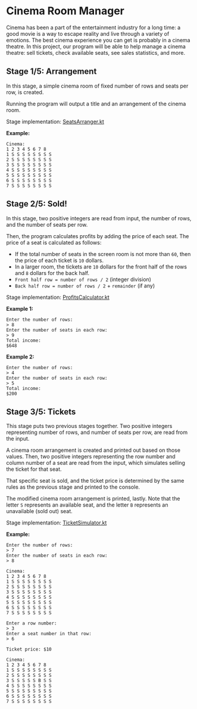 # Cinema Room Manager

Cinema has been a part of the entertainment industry for
a long time: a good movie is a way to escape reality and live through a variety of emotions.
The best cinema experience you can get is probably in a cinema theatre. In this project,
our program will be able to help manage a
cinema theatre: sell tickets, check available seats, see sales statistics, and more.

## Stage 1/5: Arrangement
In this stage, a simple cinema room of fixed number of rows and seats per row, is created. 

Running the program will output a title and an arrangement of the cinema room. 

Stage implementation: [SeatsArranger.kt](src/cinemamanager/SeatsArranger.kt)

**Example:** 

    Cinema:
    1 2 3 4 5 6 7 8
    1 S S S S S S S S
    2 S S S S S S S S
    3 S S S S S S S S
    4 S S S S S S S S
    5 S S S S S S S S
    6 S S S S S S S S
    7 S S S S S S S S

## Stage 2/5: Sold!

In this stage, two positive integers are read from input, the number of rows, and the number of seats per row.

Then, the program calculates profits by adding the price of each seat. The price of a seat is calculated as follows:

* If the total number of seats in the screen room is not more than `60`, then the price of each ticket is `10` dollars.
* In a larger room, the tickets are `10` dollars for the front half of the rows and `8` dollars for the back half.
* `Front half row = number of rows / 2` (integer division)
* `Back half row = number of rows / 2` + `remainder` (if any)

Stage implementation: [ProfitsCalculator.kt](src/cinemamanager/ProfitsCalculator.kt)

**Example 1:**

    Enter the number of rows:
    > 8
    Enter the number of seats in each row:
    > 9
    Total income:
    $648

**Example 2:**

    Enter the number of rows:
    > 4
    Enter the number of seats in each row:
    > 5
    Total income:
    $200

## Stage 3/5: Tickets

This stage puts two previous stages together. Two positive integers representing number of rows, and 
number of seats per row, are read from the input.

A cinema room arrangement is created and printed out based on those values. 
Then, two positive integers representing the row number and column number of a seat are read
from the input, which simulates selling the ticket for that seat.

That specific seat is sold, and the ticket price is determined by the same rules as the previous stage and printed to the console. 

The modified cinema room arrangement is printed, lastly. Note that the letter `S` represents an available
seat, and the letter `B` represents an unavailable (sold out) seat.

Stage implementation: [TicketSimulator.kt](src/cinemamanager/TicketSimulator.kt)

**Example:** 

    Enter the number of rows:
    > 7
    Enter the number of seats in each row:
    > 8
    
    Cinema:
    1 2 3 4 5 6 7 8
    1 S S S S S S S S
    2 S S S S S S S S
    3 S S S S S S S S
    4 S S S S S S S S
    5 S S S S S S S S
    6 S S S S S S S S
    7 S S S S S S S S
    
    Enter a row number:
    > 3
    Enter a seat number in that row:
    > 6
    
    Ticket price: $10
    
    Cinema:
    1 2 3 4 5 6 7 8
    1 S S S S S S S S
    2 S S S S S S S S
    3 S S S S S B S S
    4 S S S S S S S S
    5 S S S S S S S S
    6 S S S S S S S S
    7 S S S S S S S S

